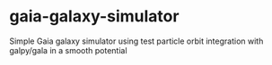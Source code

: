 # gaia-galaxy-simulator
Simple Gaia galaxy simulator using test particle orbit integration with galpy/gala in a smooth potential
